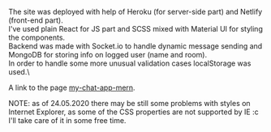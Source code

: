 The site was deployed with help of Heroku (for server-side part) and Netlify (front-end part).\
I've used plain React for JS part and SCSS mixed with Material UI for styling the components.\
Backend was made with Socket.io to handle dynamic message sending and MongoDB for storing info on logged user (name and room).\
In order to handle some more unusual validation cases localStorage was used.\

A link to the page [my-chat-app-mern](https://5eca8ae5c16d84315c50e04b--stupefied-roentgen-fe808d.netlify.app/).

NOTE: as of 24.05.2020 there may be still some problems with styles on Internet Explorer, as some of the CSS properties are not supported by IE :c I'll take care of it in some free time.
